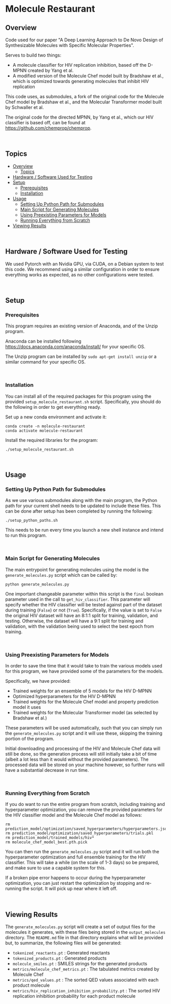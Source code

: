 # Molecule Restaurant

## Overview

Code used for our paper "A Deep Learning Approach to De Novo Design of Synthesizable Molecules with Specific Molecular Properties". 

Serves to build two things: 
- A molecule classifier for HIV replication inhibition, based off the D-MPNN created by Yang et al.
- A modified version of the Molecule Chef model built by Bradshaw et al., which is optimized towards generating molecules that inhibit HIV replication

This code uses, as submodules, a fork of the original code for the Molecule Chef model by Bradshaw et al., and the Molecular Transformer model built by Schwaller et al.

The original code for the directed MPNN, by Yang et al., which our HIV classifier is based off, can be found at https://github.com/chemprop/chemprop.

&nbsp;

## Topics

- [Overview](#Overview)
  * [Topics](#Topics)
- [Hardware / Software Used for Testing](#Hardware-/-Software-Used-for-Testing)
- [Setup](#Setup)
    * [Prerequisites](#Prerequisites)
    * [Installation](#Installation)
- [Usage](#Usage)
    * [Setting Up Python Path for Submodules](#Setting-Up-Python-Path-for-Submodules)
    * [Main Script for Generating Molecules](#Main-Script-for-Generating-Molecules)
    * [Using Preexisting Parameters for Models](#Using-Preexisting-Parameters-for-Models)
    * [Running Everything from Scratch](#Running-Everything-from-Scratch)
- [Viewing Results](#Viewing-Results)

&nbsp;

## Hardware / Software Used for Testing

We used Pytorch with an Nvidia GPU, via CUDA, on a Debian system to test this code. We recommend using a similar configuration in order to ensure everything works as expected, as no other configurations were tested.

&nbsp;

## Setup

### Prerequisites

This program requires an existing version of Anaconda, and of the Unzip program.

Anaconda can be installed following https://docs.anaconda.com/anaconda/install/ for your specific OS.

The Unzip program can be installed by `sudo apt-get install unzip` or a similar command for your specific OS.

&nbsp;

### Installation

You can install all of the required packages for this program using the provided `setup_molecule_restaurant.sh` script. Specifically, you should do the following in order to get everything ready.

Set up a new conda environment and activate it:

```
conda create -n molecule-restaurant
conda activate molecule-restaurant
```

Install the required libraries for the program:

```
./setup_molecule_restaurant.sh
```

&nbsp;

## Usage

### Setting Up Python Path for Submodules

As we use various submodules along with the main program, the Python path for your current shell needs to be updated to include these files. This can be done after setup has been completed by running the following:

```
./setup_python_paths.sh
```

This needs to be run every time you launch a new shell instance and intend to run this program.

&nbsp;

### Main Script for Generating Molecules

The main entrypoint for generating molecules using the model is the `generate_molecules.py` script which can be called by:

```
python generate_molecules.py
```

One important changeable parameter within this script is the `final` boolean parameter used in the call to `get_hiv_classifier`. This parameter will specify whether the HIV classifier will be tested against part of the dataset during training (`False`) or not (`True`). Specifically, if the value is set to `False` the original HIV dataset will have an 8:1:1 split for training, validation, and testing. Otherwise, the dataset will have a 9:1 split for training and validation, with the validation being used to select the best epoch from training.

&nbsp;

### Using Preexisting Parameters for Models

In order to save the time that it would take to train the various models used for this program, we have provided some of the parameters for the models. 

Specifically, we have provided:
  - Trained weights for an ensemble of 5 models for the HIV D-MPNN 
  - Optimized hyperparameters for the HIV D-MPNN
  - Trained weights for the Molecule Chef model and property prediction model it uses
  - Trained weights for the Molecular Transformer model (as selected by Bradshaw et al.)

These parameters will be used automatically, such that you can simply run the `generate_molecules.py` script and it will use these, skipping the training portion of the program. 

Initial downloading and processing of the HIV and Molecule Chef data will still be done, so the generation process will still initially take a bit of time (albeit a lot less than it would without the provided parameters). The processed data will be stored on your machine however, so further runs will have a substantial decrease in run time.

&nbsp;

### Running Everything from Scratch

If you do want to run the entire program from scratch, including training and hyperparameter optimization, you can remove the provided parameters for the HIV classifier model and the Molecule Chef model as follows:

```
rm prediction_model/optimization/saved_hyperparameters/hyperparameters.json
rm prediction_model/optimization/saved_hyperparameters/trials.pkl
rm prediction_model/trained_models/hiv*
rm molecule_chef_model_best.pth.pick
```

You can then run the `generate_molecules.py` script and it will run both the hyperparameter optimization and full ensemble training for the HIV classifier. This will take a while (on the scale of 1-3 days) so be prepared, and make sure to use a capable system for this.

If a broken pipe error happens to occur during the hyperparameter optimization, you can just restart the optimization by stopping and re-running the script. It will pick up near where it left off.

&nbsp;

## Viewing Results

The `generate_molecules.py` script will create a set of output files for the molecules it generates, with these files being stored in the `output_molecules` directory. The `README.md` file in that directory explains what will be provided but, to summarize, the following files will be generated:

- `tokenized_reactants.pt` : Generated reactants
- `tokenized_products.pt` : Generated products
- `molecule_smiles.pt` : SMILES strings for the generated products
- `metrics/molecule_chef_metrics.pt` : The tabulated metrics created by Molecule Chef
- `metrics/qed_values.pt` : The sorted QED values associated with each product molecule
- `metrics/hiv_replication_inhibition_probability.pt` : The sorted HIV replication inhibition probability for each product molecule
